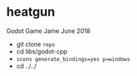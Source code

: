 # heatgun
Godot Game Jame June 2018

- git clone `repo`
- cd libs/godot-cpp
- `scons generate_bindings=yes p=windows`
- cd ../../


